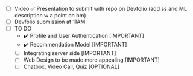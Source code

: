 - [ ] Video
:white_check_mark: Presentation to submit with repo on Devfolio (add ss and ML description w a point on bm)
- [ ] Devfolio submission at 11AM 
- [ ] TO DO
    - :heavy_check_mark: Profile and User Authentication [IMPORTANT]
    - :heavy_check_mark: Recommendation Model [IMPORTANT]
    - [ ] Integrating server side [IMPORTANT]
    - [ ] Web Design to be made more appealing [IMPORTANT]
    - [ ] Chatbox, Video Call, Quiz [OPTIONAL]
